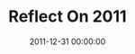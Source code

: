---
layout: series
series: "Reflect On 2011"
permalink: "/reflect-on-2011/"
title: Reflect On 2011
date: 2011-12-31 00:00:00
endDate: 2012-01-01 00:00:00
description: "We'll be talking about what we learned in 2011 and how we believe God is calling our community in the coming year."
src: "http://s3.amazonaws.com/crossroads-media/images/legacy/content/CR_90x90.jpg"
---